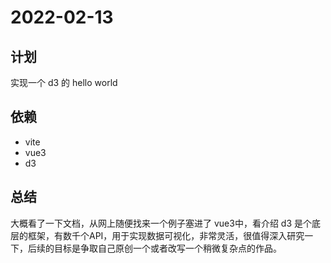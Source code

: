 # 2022-02-13

## 计划

实现一个 d3 的 hello world

## 依赖

* vite
* vue3
* d3

## 总结

大概看了一下文档，从网上随便找来一个例子塞进了 vue3中，看介绍 d3 是个底层的框架，有数千个API，用于实现数据可视化，非常灵活，很值得深入研究一下，后续的目标是争取自己原创一个或者改写一个稍微复杂点的作品。